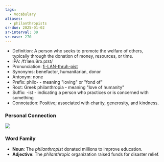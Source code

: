 ```yaml
---
tags:
  - Vocabulary
aliases:
  - philanthropists
sr-due: 2025-01-02
sr-interval: 39
sr-ease: 270
---
```

- Definition: A person who seeks to promote the welfare of others, typically through the donation of money, resources, or time.
- IPA: /fɪˈlæn.θrə.pɪst/
- Pronunciation: [fi-LAN-thruh-pist](https://www.google.com/search?q=how+to+pronounce+philanthropist)
- Synonyms: benefactor, humanitarian, donor
- Antonym: none
- Prefix: philo- - meaning "loving" or "fond of"
- Root: Greek philanthropia - meaning "love of humanity"
- Suffix: -ist - indicating a person who practices or is concerned with something
- Connotation: Positive; associated with charity, generosity, and kindness.

### Personal Connection

![](https://blog.sothebysrealty.co.uk/hubfs/Imported_Blog_Media/f52ce71d-8449-4698-a34a-8fb2c229824e-2.jpg)

### Word Family

- **Noun**: The *philanthropist* donated millions to improve education.
- **Adjective**: The *philanthropic* organization raised funds for disaster relief.
